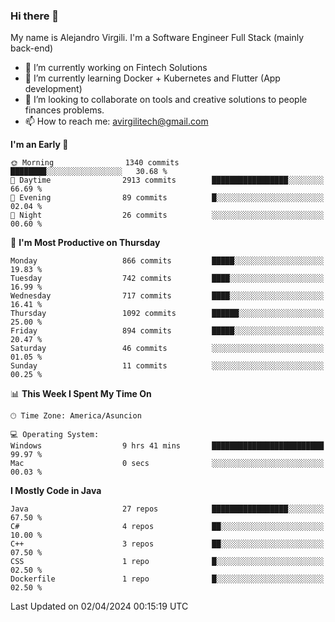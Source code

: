 ### Hi there 👋

My name is Alejandro Virgili. I'm a Software Engineer Full Stack (mainly back-end)


- 🔭 I’m currently working on Fintech Solutions
- 🌱 I’m currently learning Docker + Kubernetes and Flutter (App development)
- 👯 I’m looking to collaborate on tools and creative solutions to people finances problems.
- 📫 How to reach me: avirgilitech@gmail.com
  
<!--START_SECTION:waka-->
**I'm an Early 🐤** 

```text
🌞 Morning                1340 commits        ████████░░░░░░░░░░░░░░░░░   30.68 % 
🌆 Daytime                2913 commits        █████████████████░░░░░░░░   66.69 % 
🌃 Evening                89 commits          █░░░░░░░░░░░░░░░░░░░░░░░░   02.04 % 
🌙 Night                  26 commits          ░░░░░░░░░░░░░░░░░░░░░░░░░   00.60 % 
```
📅 **I'm Most Productive on Thursday** 

```text
Monday                   866 commits         █████░░░░░░░░░░░░░░░░░░░░   19.83 % 
Tuesday                  742 commits         ████░░░░░░░░░░░░░░░░░░░░░   16.99 % 
Wednesday                717 commits         ████░░░░░░░░░░░░░░░░░░░░░   16.41 % 
Thursday                 1092 commits        ██████░░░░░░░░░░░░░░░░░░░   25.00 % 
Friday                   894 commits         █████░░░░░░░░░░░░░░░░░░░░   20.47 % 
Saturday                 46 commits          ░░░░░░░░░░░░░░░░░░░░░░░░░   01.05 % 
Sunday                   11 commits          ░░░░░░░░░░░░░░░░░░░░░░░░░   00.25 % 
```


📊 **This Week I Spent My Time On** 

```text
🕑︎ Time Zone: America/Asuncion

💻 Operating System: 
Windows                  9 hrs 41 mins       █████████████████████████   99.97 % 
Mac                      0 secs              ░░░░░░░░░░░░░░░░░░░░░░░░░   00.03 % 
```

**I Mostly Code in Java** 

```text
Java                     27 repos            █████████████████░░░░░░░░   67.50 % 
C#                       4 repos             ██░░░░░░░░░░░░░░░░░░░░░░░   10.00 % 
C++                      3 repos             ██░░░░░░░░░░░░░░░░░░░░░░░   07.50 % 
CSS                      1 repo              █░░░░░░░░░░░░░░░░░░░░░░░░   02.50 % 
Dockerfile               1 repo              █░░░░░░░░░░░░░░░░░░░░░░░░   02.50 % 
```




 Last Updated on 02/04/2024 00:15:19 UTC
<!--END_SECTION:waka-->
